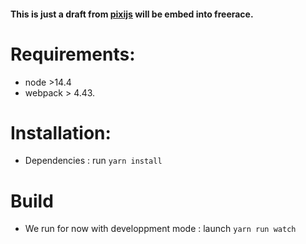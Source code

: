 #### This is just a draft from [pixijs](https://www.pixijs.com/) will be embed into freerace.

# Requirements: 
- node >14.4
- webpack > 4.43.
# Installation:
- Dependencies : run `yarn install`
# Build
- We run for now with developpment mode : launch `yarn run watch`